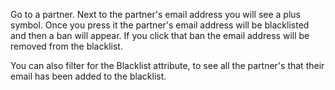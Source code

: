 Go to a partner. Next to the partner's email address you will see a plus
symbol. Once you press it the partner's email address will be
blacklisted and then a ban will appear. If you click that ban the email
address will be removed from the blacklist.

You can also filter for the Blacklist attribute, to see all the
partner's that their email has been added to the blacklist.
